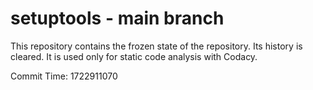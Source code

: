 # setuptools - main branch

This repository contains the frozen state of the repository.
Its history is cleared. It is used only for static code
analysis with Codacy.

Commit Time: 1722911070